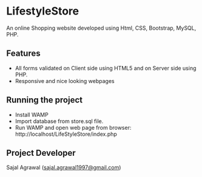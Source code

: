 # LifestyleStore
An online Shopping website developed using Html, CSS, Bootstrap, MySQL, PHP.

Features
--------

* All forms validated on Client side using HTML5 and on Server side using PHP.
* Responsive and nice looking webpages 

Running the project 
-------------------

* Install WAMP
* Import database from store.sql file.
* Run WAMP and open web page from browser: http://localhost/LifeStyleStore/index.php

Project Developer
----------------
Sajal Agrawal (sajal.agrawal1997@gmail.com)
